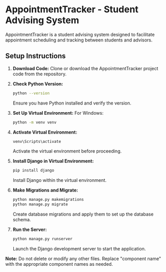 # AppointmentTracker - Student Advising System

AppointmentTracker is a student advising system designed to facilitate appointment scheduling and tracking between students and advisors.

## Setup Instructions

1. **Download Code:** Clone or download the AppointmentTracker project code from the repository.

2. **Check Python Version:**
    ```bash
    python --version
    ```
    Ensure you have Python installed and verify the version.

3. **Set Up Virtual Environment:** 
   For Windows:
   ```bash
   python -m venv venv

4. **Activate Virtual Environment:**
    ```bash
    venv\Scripts\activate
    ```
   Activate the virtual environment before proceeding.

5. **Install Django in Virtual Environment:**
    ```bash
    pip install django
    ```
   Install Django within the virtual environment.

6. **Make Migrations and Migrate:**
    ```bash
    python manage.py makemigrations
    python manage.py migrate
    ```
   Create database migrations and apply them to set up the database schema.

7. **Run the Server:**
    ```bash
    python manage.py runserver
    ```
   Launch the Django development server to start the application.

**Note:** Do not delete or modify any other files. Replace "component name" with the appropriate component names as needed.
